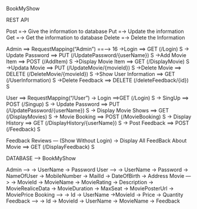 BookMyShow

REST API

Post =-> Give the information to database
Put =-> Update the information 
Get =-> Get the information to database
Delete =-> Delete the Information 

Admin ==> RequestMapping(“Admin”) ==—> 16
	->Login ==> GET (/Login) S
	-> Update Password ==> PUT (/UpdatePassword/{userName}) S
	->Add Movie Item ==> POST (/AddItem) S 
	->Display Movie Item ==> GET (/DisplayMovie) S
	->Updata Movie ==> PUT (/UpdateMovie/{movieId}) S
	->Delete Movie ==> DELETE (/DeleteMovie/{movieId}) S
	->Show User Information ==> GET (/UserInformation) S
	->Delete Feedback ==> DELETE (/deleteFeedback/{id}) S

User ==> RequestMapping(“/User”)
	-> Login ==>GET (/Login) S
	-> SingUp ==> POST (/Singup) S
	-> Update Password ==> PUT (/UpdatePassword/{userName}) S
	-> Display Movie Shows ==> GET (/DisplayMovies) S
	-> Movie Booking ==> POST (/MovieBooking) S
	-> Display History ==> GET (/DisplayHistory/{userName}) S
	-> Post Feedback ==> POST (/Feedback) S

Feedback Reviews — (Show Without Login)
 	-> Display All FeedBack About Movie ==> GET (/DisplayFeedback) S


DATABASE —> BookMyShow

Admin —>
		-> UserName
		-> Password
User —>
		-> UserName
		-> Password
		-> NameOfUser
		-> MobileNumber
		-> MailId
		-> DateOfBirth
		-> Address
Movie —>
		-> MovieId
		-> MovieName
		-> MovieRating
		-> Description
		-> MovieRealiceData
		-> MovieDuration
		-> MaxSeat
		-> MoviePosterUrl
		-> MoviePrice
Booking —>
		-> Id
		-> UserName
		->MovieId
		-> Price
		-> Quantity
Feedback —>
		-> Id
		-> MovieId
		-> UserName
		-> MovieName
		-> Feedback
